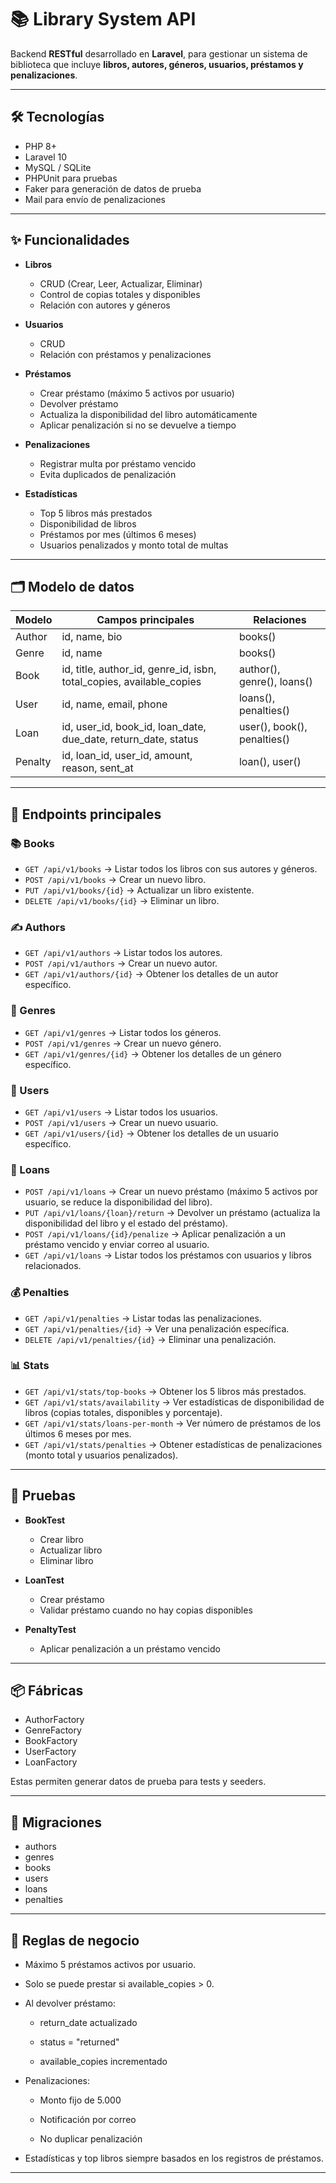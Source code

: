 
# 📚 Library System API

Backend **RESTful** desarrollado en **Laravel**, para gestionar un sistema de biblioteca que incluye **libros, autores, géneros, usuarios, préstamos y penalizaciones**.

---

## 🛠 Tecnologías

- PHP 8+
- Laravel 10
- MySQL / SQLite
- PHPUnit para pruebas
- Faker para generación de datos de prueba
- Mail para envío de penalizaciones

---

## ✨ Funcionalidades

- **Libros**
  - CRUD (Crear, Leer, Actualizar, Eliminar)
  - Control de copias totales y disponibles
  - Relación con autores y géneros

- **Usuarios**
  - CRUD
  - Relación con préstamos y penalizaciones

- **Préstamos**
  - Crear préstamo (máximo 5 activos por usuario)
  - Devolver préstamo
  - Actualiza la disponibilidad del libro automáticamente
  - Aplicar penalización si no se devuelve a tiempo

- **Penalizaciones**
  - Registrar multa por préstamo vencido
  - Evita duplicados de penalización

- **Estadísticas**
  - Top 5 libros más prestados
  - Disponibilidad de libros
  - Préstamos por mes (últimos 6 meses)
  - Usuarios penalizados y monto total de multas

---

## 🗂 Modelo de datos

| Modelo | Campos principales | Relaciones |
|--------|------------------|-----------|
| Author | id, name, bio | books() |
| Genre  | id, name | books() |
| Book   | id, title, author_id, genre_id, isbn, total_copies, available_copies | author(), genre(), loans() |
| User   | id, name, email, phone | loans(), penalties() |
| Loan   | id, user_id, book_id, loan_date, due_date, return_date, status | user(), book(), penalties() |
| Penalty| id, loan_id, user_id, amount, reason, sent_at | loan(), user() |

---

## 🚀 Endpoints principales

### 📚 Books
- `GET /api/v1/books` → Listar todos los libros con sus autores y géneros.
- `POST /api/v1/books` → Crear un nuevo libro.
- `PUT /api/v1/books/{id}` → Actualizar un libro existente.
- `DELETE /api/v1/books/{id}` → Eliminar un libro.

### ✍️ Authors
- `GET /api/v1/authors` → Listar todos los autores.
- `POST /api/v1/authors` → Crear un nuevo autor.
- `GET /api/v1/authors/{id}` → Obtener los detalles de un autor específico.

### 🎨 Genres
- `GET /api/v1/genres` → Listar todos los géneros.
- `POST /api/v1/genres` → Crear un nuevo género.
- `GET /api/v1/genres/{id}` → Obtener los detalles de un género específico.

### 👤 Users
- `GET /api/v1/users` → Listar todos los usuarios.
- `POST /api/v1/users` → Crear un nuevo usuario.
- `GET /api/v1/users/{id}` → Obtener los detalles de un usuario específico.

### 📖 Loans
- `POST /api/v1/loans` → Crear un nuevo préstamo (máximo 5 activos por usuario, se reduce la disponibilidad del libro).
- `PUT /api/v1/loans/{loan}/return` → Devolver un préstamo (actualiza la disponibilidad del libro y el estado del préstamo).
- `POST /api/v1/loans/{id}/penalize` → Aplicar penalización a un préstamo vencido y enviar correo al usuario.
- `GET /api/v1/loans` → Listar todos los préstamos con usuarios y libros relacionados.

### 💰 Penalties
- `GET /api/v1/penalties` → Listar todas las penalizaciones.
- `GET /api/v1/penalties/{id}` → Ver una penalización específica.
- `DELETE /api/v1/penalties/{id}` → Eliminar una penalización.

### 📊 Stats
- `GET /api/v1/stats/top-books` → Obtener los 5 libros más prestados.
- `GET /api/v1/stats/availability` → Ver estadísticas de disponibilidad de libros (copias totales, disponibles y porcentaje).
- `GET /api/v1/stats/loans-per-month` → Ver número de préstamos de los últimos 6 meses por mes.
- `GET /api/v1/stats/penalties` → Obtener estadísticas de penalizaciones (monto total y usuarios penalizados).

---

## 🧪 Pruebas

- **BookTest**
  - Crear libro
  - Actualizar libro
  - Eliminar libro

- **LoanTest**
  - Crear préstamo
  - Validar préstamo cuando no hay copias disponibles

- **PenaltyTest**
  - Aplicar penalización a un préstamo vencido

---

## 📦 Fábricas

- AuthorFactory
- GenreFactory
- BookFactory
- UserFactory
- LoanFactory

Estas permiten generar datos de prueba para tests y seeders.

---

## 📄 Migraciones

- authors
- genres
- books
- users
- loans
- penalties

---

## 🔧 Reglas de negocio

- Máximo 5 préstamos activos por usuario.

- Solo se puede prestar si available_copies > 0.

- Al devolver préstamo:

    - return_date actualizado

    - status = "returned"

    - available_copies incrementado

- Penalizaciones:

    - Monto fijo de 5.000

    - Notificación por correo

    - No duplicar penalización


- Estadísticas y top libros siempre basados en los registros de préstamos.  

---

